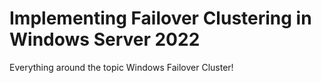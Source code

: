 # Implementing Failover Clustering in Windows Server 2022
Everything around the topic Windows Failover Cluster!
